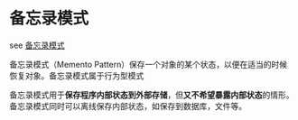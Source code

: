 # 备忘录模式

see [备忘录模式](https://www.runoob.com/design-pattern/memento-pattern.html)

备忘录模式（Memento Pattern）保存一个对象的某个状态，以便在适当的时候恢复对象。备忘录模式属于行为型模式

备忘录模式用于**保存程序内部状态到外部存储**，但**又不希望暴露内部状态**的情形。
备忘录模式同时可以离线保存内部状态，如保存到数据库，文件等。
